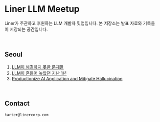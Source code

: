 # Liner LLM Meetup

Liner가 주관하고 후원하는 LLM 개발자 밋업입니다. 본 저장소는 발표 자료와 기록들이 저장되는 공간입니다.

<br>

## Seoul

1. [LLM이 해결하지 못한 문제들](/Seoul/1/)
2. [LLM이 흔들어 놓았던 지난 1년](/Seoul/2/)
3. [Productionize AI Application and Mitigate Hallucination](/Seoul/3/)

<br>

## Contact

```
karter@linercorp.com
```
